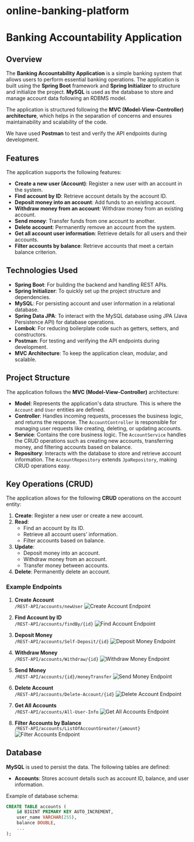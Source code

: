 # online-banking-platform
# Banking Accountability Application

## Overview

The **Banking Accountability Application** is a simple banking system that allows users to perform essential banking operations. The application is built using the **Spring Boot** framework and **Spring Initializer** to structure and initialize the project. **MySQL** is used as the database to store and manage account data following an RDBMS model. 

The application is structured following the **MVC (Model-View-Controller) architecture**, which helps in the separation of concerns and ensures maintainability and scalability of the code.

We have used **Postman** to test and verify the API endpoints during development.

## Features

The application supports the following features:
- **Create a new user (Account)**: Register a new user with an account in the system.
- **Find account by ID**: Retrieve account details by the account ID.
- **Deposit money into an account**: Add funds to an existing account.
- **Withdraw money from an account**: Withdraw money from an existing account.
- **Send money**: Transfer funds from one account to another.
- **Delete account**: Permanently remove an account from the system.
- **Get all account user information**: Retrieve details for all users and their accounts.
- **Filter accounts by balance**: Retrieve accounts that meet a certain balance criterion.

## Technologies Used

- **Spring Boot**: For building the backend and handling REST APIs.
- **Spring Initializer**: To quickly set up the project structure and dependencies.
- **MySQL**: For persisting account and user information in a relational database.
- **Spring Data JPA**: To interact with the MySQL database using JPA (Java Persistence API) for database operations.
- **Lombok**: For reducing boilerplate code such as getters, setters, and constructors.
- **Postman**: For testing and verifying the API endpoints during development.
- **MVC Architecture**: To keep the application clean, modular, and scalable.

## Project Structure

The application follows the **MVC (Model-View-Controller)** architecture:
- **Model**: Represents the application's data structure. This is where the `Account` and `User` entities are defined.
- **Controller**: Handles incoming requests, processes the business logic, and returns the response. The `AccountController` is responsible for managing user requests like creating, deleting, or updating accounts.
- **Service**: Contains the core business logic. The `AccountService` handles the CRUD operations such as creating new accounts, transferring money, and filtering accounts based on balance.
- **Repository**: Interacts with the database to store and retrieve account information. The `AccountRepository` extends `JpaRepository`, making CRUD operations easy.

## Key Operations (CRUD)

The application allows for the following **CRUD** operations on the account entity:

1. **Create**: Register a new user or create a new account.
2. **Read**: 
   - Find an account by its ID.
   - Retrieve all account users' information.
   - Filter accounts based on balance.
3. **Update**: 
   - Deposit money into an account.
   - Withdraw money from an account.
   - Transfer money between accounts.
4. **Delete**: Permanently delete an account.

### Example Endpoints

1. **Create Account**  
   `/REST-API/accounts/newUser`
   ![Create Account Endpoint](https://example.com/path-to-screenshot.png)
   
2. **Find Account by ID**  
   `/REST-API/accounts/findBy/{id}`
   ![Find Account Endpoint](https://example.com/path-to-screenshot.png)
   
3. **Deposit Money**  
   `/REST-API/accounts/Self-Deposit/{id}`
   ![Deposit Money Endpoint](https://example.com/path-to-screenshot.png)
   
4. **Withdraw Money**  
   `/REST-API/accounts/Withdraw/{id}`
   ![Withdraw Money Endpoint](https://example.com/path-to-screenshot.png)
   
5. **Send Money**  
   `/REST-API/accounts/{id}/moneyTransfer`
   ![Send Money Endpoint](https://example.com/path-to-screenshot.png)
   
6. **Delete Account**  
   `/REST-API/accounts/Delete-Account/{id}`
   ![Delete Account Endpoint](https://example.com/path-to-screenshot.png)
   
7. **Get All Accounts**  
   `/REST-API/accounts/All-User-Info`
   ![Get All Accounts Endpoint](https://example.com/path-to-screenshot.png)
   
8. **Filter Accounts by Balance**  
   `/REST-API/accounts/ListOfAccountGreater/{amount}`
   ![Filter Accounts Endpoint](https://drive.google.com/file/d/1gZusWiqqpSnH97VDUHevPmR5xo0HT_uy/view?usp=sharing)

## Database

**MySQL** is used to persist the data. The following tables are defined:

- **Accounts**: Stores account details such as account ID, balance, and user information.
  
Example of database schema:

```sql
CREATE TABLE accounts (
    id BIGINT PRIMARY KEY AUTO_INCREMENT,
    user_name VARCHAR(255),
    balance DOUBLE,
    ...
);
